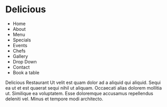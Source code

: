 <!DOCTYPE html>
<html lang="fr">
  <head>
      <title>maquette</title>
     <meta charset="UTF-8">
     <meta name="viewport" content="width=device-width, initial-scale=1">
     <link rel="stylesheet"  href="maquette.css">
  </head>
  
  <body>
    <h1> Delicious</h1>
    <ul>
     <li> Home</li>
     <li>About</li>
     <li>Menu</li>
     <li>Specials</li>
     <li>Events</li>
     <li>Chefs</li>
     <li>Gallery</li>
     <li>Drop Down</li>
     <li>Contact</li>
     <li>Book a table</li>
    </ul>
    <p>
      Delicious Restaurant
    Ut velit est quam dolor ad a aliquid qui aliquid. Sequi ea ut et est quaerat sequi nihil ut aliquam. Occaecati alias dolorem mollitia ut. Similique ea voluptatem. Esse doloremque accusamus repellendus deleniti vel. Minus et tempore modi architecto.
    </p>
  </body>
</html>
